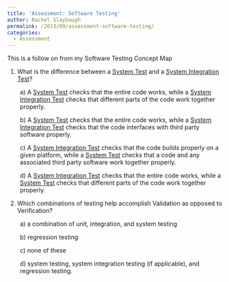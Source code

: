 ```yaml
---
title: 'Assessment: Software Testing'
author: Rachel Slaybaugh
permalink: /2013/09/assessment-software-testing/
categories:
  - Assessment
---
```

This is a follow on from my Software Testing Concept Map

1) What is the difference between a <span style="text-decoration: underline;">System Test</span> and a <span style="text-decoration: underline;">System Integration Test</span>?

<p style="padding-left: 30px;">
  a) A <span style="text-decoration: underline;">System Test</span> checks that the entire code works, while a <span style="text-decoration: underline;">System Integration Test</span> checks that different parts of the code work together properly.
</p>

<p style="padding-left: 30px;">
  b) A <span style="text-decoration: underline;">System Test</span> checks that the entire code works, while a <span style="text-decoration: underline;">System Integration Test</span> checks that the code interfaces with third party software properly.
</p>

<p style="padding-left: 30px;">
  c) A <span style="text-decoration: underline;">System Integration Test</span> checks that the code builds properly on a given platform, while a <span style="text-decoration: underline;">System Test</span> checks that a code and any associated third party software work together properly.
</p>

<p style="padding-left: 30px;">
  d) A <span style="text-decoration: underline;">System Integration Test</span> checks that the entire code works, while a <span style="text-decoration: underline;">System Test</span> checks that different parts of the code work together properly.
</p>

2) Which combinations of testing help accomplish Validation as opposed to Verification?

<p style="padding-left: 30px;">
  a) a combination of unit, integration, and system testing
</p>

<p style="padding-left: 30px;">
  b) regression testing
</p>

<p style="padding-left: 30px;">
  c) none of these
</p>

<p style="padding-left: 30px;">
  d) system testing, system integration testing (if applicable), and regression testing.
</p>
